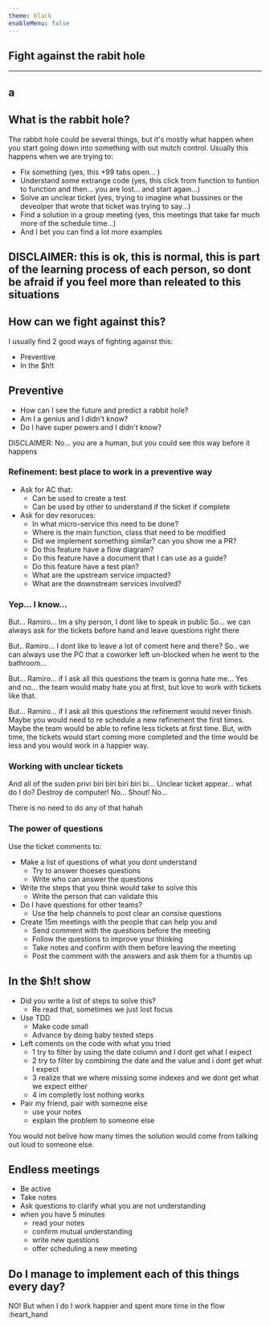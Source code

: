 ```yaml
---
theme: black  
enableMenu: false
---
```



## Fight against the rabit hole

---
a
---

## What is the rabbit hole? 
The rabbit hole could be several things, but it's mostly what happen when you start going down into something with out mutch control.
Usually this happens when we are trying to:
- Fix something (yes, this +99 tabs open... )
- Understand some extrange code (yes, this click from function to funtion to function and then... you are lost... and start again...)
- Solve an unclear ticket (yes, trying to imagine what bussines or the deveolper that wrote that ticket was trying to say...)
- Find  a solution in a group meeting (yes, this meetings that take far much more of the schedule time...)
- And I bet you can find a lot more examples

DISCLAIMER: this is ok, this is normal, this is part of the learning process of each person, so dont be afraid if you feel more than releated to this situations
---

## How can we fight against this?
I usually find 2 good ways of fighting against this:
- Preventive
- In the $h!t


## Preventive
- How can I see the future and predict a rabbit hole? 
- Am I a genius and I didn't know? 
- Do I have super powers and I didn't know? 

DISCLAIMER: No... you are a human, but you could see this way before it happens


### Refinement: best place to work in a preventive way
- Ask for AC that:
  - Can be used to create a test
  - Can be used by other to understand if the ticket if complete
- Ask for dev resoruces:
  - In what micro-service this need to be done?
  - Where is the main function, class that need to be modified
  - Did we implement something similar? can you show me a PR?
  - Do this feature have a flow diagram?
  - Do this feature have a document that I can use as a guide?
  - Do this feature have a test plan?
  - What are the upstream service impacted?
  - What are the downstream services involved?


### Yep... I know...
But... Ramiro... Im a shy person, I dont like to speak in public
So... we can always ask for the tickets before hand and leave questions right there

But.. Ramiro... I dont like to leave a lot of coment here and there? 
So.. we can always use the PC that a coworker left un-blocked when he went to the bathroom... 

But... Ramiro... if I ask all this questions the team is gonna hate me...
Yes and no... the team would maby hate you at first, but love to work with tickets like that.

But... Ramiro... if I ask all this questions the refinement would never finish.
Maybe you would need to re schedule a new refinement the first times.
Maybe the team would be able to refine less tickets at first time.
But, with time, the tickets would start coming more completed and the time would be less and you would work in a happier way.



### Working with unclear tickets
And all of the suden privi biri biri biri biri bi...
Unclear ticket appear... what do I do? 
Destroy de computer! No...
Shout! No...

There is no need to do any of that hahah


### The power of questions
Use the ticket comments to:
- Make a list of questions of what you dont understand
  - Try to answer thoeses questions
  - Write who can answer the questions
- Write the steps that you think would take to solve this
  - Write the person that can validate this
- Do I have questions for other teams? 
  - Use the help channels to post clear an consise questions
- Create 15m meetings with the people that can help you and
  - Send comment with the questions before the meeting
  - Follow the questions to improve your thinking
  - Take notes and confirm with them before leaving the meeting
  - Post the comment with the answers and ask them for a thumbs up


## In the $h!t show
- Did you write a list of steps to solve this? 
  - Re read that, sometimes we just lost focus
- Use TDD 
  - Make code small
  - Advance by doing baby tested steps 
- Left coments on the code with what you tried 
  - 1 try to filter by using the date column and I dont get what I expect
  - 2 try to filter by combining the date and the value and i dont get what I expect
  - 3 realize that we where missing some indexes and we dont get what we expect either
  - 4 im completly lost nothing works 
- Pair my friend, pair with someone else
  - use your notes
  - explain the problem to someone else

You would not belive how many times the solution would come from talking out loud to someone else.


## Endless meetings
- Be active
- Take notes 
- Ask questions to clarify what you are not understanding
- when you have 5 minutes
  - read your notes
  - confirm mutual understanding
  - write new questions
  - offer scheduling a new meeting


## Do I manage to implement each of this things every day?
NO!
But when I do I work happier and spent more time in the flow :heart_hand
